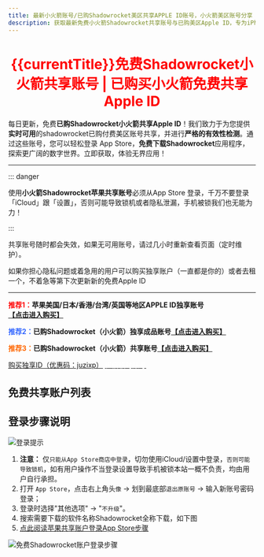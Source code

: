 ```yaml
---
title: 最新小火箭账号/已购Shadowrocket美区共享APPLE ID账号，小火箭美区账号分享
description: 获取最新免费小火箭Shadowrocket共享账号与已购美区Apple ID，专为iPhone/iPad用户提供。免费下载Shadowrocket，探索美区应用与教程，安全高效获取您所需的美区苹果ID分享。
---
```


<script setup>
import { ref, onMounted} from 'vue';
import axios from 'axios';
import { ElMessage } from 'element-plus'
import accountsList from '../components/free-accounts/accountsList.vue'


const getCurrentYearMonth = () => {
  const now = new Date();
  const year = now.getFullYear();
  const month = now.getMonth() + 1;
  return `${year}年${month < 10 ? '' : ''}${month}月`;
};

const currentTitle = ref(getCurrentYearMonth());

// 初始账号数据
const initialAccounts = [
  { account: 'mason9lste@outlook.com', password: 'TDCTRpW4akuU', status: '正常' },
  { account: 'chloedvpowellgl@gmail.com', password: 'Fe6M3ZsnBA', status: '正常' },
  { account: '1045g936c45asg@jetlf.com', password: 'Cs!X2Hvh', status: '正常' },
  { account: 'matthewmcbailey0j@gmail.com', password: 'AHjaPam7wS', status: '正常'},
  { account: 'kenneth.sheehanmas@icloud.com', password: 'AHjaPam7wS', status: '正常'},
];

const accounts = ref([]);
const isLoading = ref(false);

const LAST_UPDATE_TIME_KEY = 'lastAppleIdUpdateTime2';
const STORED_ACCOUNTS_KEY = 'storedAppleIdAccounts2';

// 解析文本格式账号数据
const parseTextAccounts = (text) => {
  const accounts = [];
  const blocks = text.split('\n\n');
  
  blocks.forEach(block => {
    if (!block.trim()) return;
    
    const lines = block.split('\n');
    const account = {};
    
    lines.forEach(line => {
      const [key, value] = line.split(':').map(s => s.trim());
      if (key && value) {
        if (key === '账号状态') account.status = value === '正常' ? '正常' : '异常';
        else if (key === '国家') account.country = value;
        else if (key === '账号') account.account = value;
        else if (key === '密码') account.password = value;
        else if (key === '更新时间') account.updateTime = value.split(' +')[0];
      }
    });
    
    if (account.account && account.password) {
      accounts.push({
        account: account.account,
        password: account.password,
        status: account.status || '正常',
        updateTime: account.updateTime || new Date().toISOString(),
        fromAPI: true
      });
    }
  });
  
  return accounts;
};

// 从代理API获取go-rod账号数据
const fetchRodAccounts = async () => {
  try {
    const urls = [
      'https://di.juzixp.top/go-rod/0.txt',
      'https://di.juzixp.top/go-rod/1.txt',
      'https://di.juzixp.top/go-rod/2.txt'
    ];
    
    const responses = await Promise.all(urls.map(url => axios.get(url)));
    return responses.flatMap(response => 
      parseTextAccounts(response.data)
    );
  } catch (error) {
    console.error('获取go-rod账号失败:', error);
    return [];
  }
};

// 从API获取额外账号数据
const fetchAdditionalAccounts = async () => {
  try {
    const urls = [
      'https://idshare001.me/node/getid.php?getid=1',
      'https://idshare001.me/node/getid.php?getid=2'
    ];
    
    const responses = await Promise.all(urls.map(url => axios.get(url)));
    return responses.flatMap(response => 
      response.data.map(item => ({
        account: item.username,
        password: item.password,
        status: item.status === 1 ? '正常' : '异常',
        updateTime: item.time,
        fromAPI: true
      }))
    );
  } catch (error) {
    console.error('获取额外账号失败:', error);
    return [];
  }
};

// 组件挂载时执行逻辑
onMounted(async () => {
  isLoading.value = true;
  
  // 加载本地账号
  const lastUpdateTime = localStorage.getItem(LAST_UPDATE_TIME_KEY);
  const storedAccounts = localStorage.getItem(STORED_ACCOUNTS_KEY);

  if (lastUpdateTime && storedAccounts) {
    try {
      accounts.value = JSON.parse(storedAccounts);
    } catch (e) {
      console.error('解析存储的账号数据失败:', e);
      accounts.value = initialAccounts;
    }
  } else {
    accounts.value = initialAccounts;
  }

  // 获取API账号数据
  try {
    const [apiAccounts, rodAccounts] = await Promise.all([
      fetchAdditionalAccounts(),
      fetchRodAccounts()
    ]);
    
    // 合并所有API账号到本地账号前面
    const allApiAccounts = [...apiAccounts, ...rodAccounts];
    if (allApiAccounts.length > 0) {
      accounts.value = [...allApiAccounts, ...accounts.value];
    }
  } catch (error) {
    console.error('API账号加载失败:', error);
  } finally {
    isLoading.value = false;
  }
});
</script>



<h1 style="text-align: center;"><span style="color: #ff0000;"><strong>{{currentTitle}}免费Shadowrocket小火箭共享账号 | 已购买小火箭免费共享Apple ID</strong></span></h1>

每日更新，免费**已购Shadowrocket小火箭共享Apple ID**！我们致力于为您提供**实时可用**的shadowrocket已购付费美区账号共享，并进行**严格的有效性检测**。通过这些账号，您可以轻松登录 App Store，**免费下载Shadowrocket**应用程序，探索更广阔的数字世界。立即获取，体验无界应用！

---

::: danger

 使用**小火箭Shadowrocket苹果共享账号**必须从App Store 登录，千万不要登录「iCloud」跟「设置」，否则可能导致锁机或者隐私泄漏，手机被锁我们也无能为力！

:::

共享账号随时都会失效，如果无可用账号，请过几小时重新查看页面（定时维护）。

如果你担心隐私问题或着急用的用户可以购买独享账户（一直都是你的）或者去租一个，不着急等第下次更新新的免费Apple ID

---

<strong><span style="color: #ff0000;">推荐1：</span>苹果美国/日本/香港/台湾/英国等地区APPLE ID独享账号<span class="md-meta-i-c md-link"><a href="https://shop.muooy.com/" target="_blank" rel="noreferrer"><span class="md-plain">【点击进入购买】</span></a></span></strong>

<strong><span style="color: #3366ff;">推荐2：</span>已购Shadowrocket（小火箭）独享成品账号<span class="md-meta-i-c md-link"><a href="https://shop.muooy.com/buy/15" target="_blank" rel="noreferrer"><span class="md-plain">【点击进入购买】</span></a></span></strong>

<strong><span style="color: #ff6600;">推荐3：</span>已购Shadowrocket（小火箭）共享账号<span class="md-meta-i-c md-link md-expand"><a href="https://shop.muooy.com/buy/21" target="_blank" rel="noreferrer"><span class="md-plain">【点击进入购买】</span></a></span></strong>

<el-row :gutter="24">
    <el-col style="text-align: center;" :span="12" :xs="24">
      <a href="https://shop.muooy.com/" target="_blank" rel="noreferrer"><el-button color="#3366ff" :dark="isDark">购买独享ID（优惠码：juzixp）</el-button></a>
    </el-col>
    <el-col style="text-align: center;" :span="12" :xs="24">
      <a href="https://shop.muooy.com/buy/21" target="_blank" rel="noreferrer"><el-button style="color:#FFFFFF;" color="#ff6600" :dark="isDark">租借临时账号</el-button></a>
    </el-col>
</el-row>

## 免费共享账户列表

<accountsList :accounts="accounts" />


## 登录步骤说明
![登录提示](https://img.muooy.com/img/1/2025/06/27/685e58601efd5.webp)

1. **注意：** 仅`只能从App Store商店中登录`，切勿使用iCloud/设置中登录，`否则可能导致锁机`，如有用户操作不当登录设置导致手机被锁本站一概不负责，均由用户自行承担。
2. 打开 `App Store`，点击右上角头`像` → 划到最底部`退出原账号` → 输入新账号密码登录；
3. 登录时选择"其他选项" → "`不升级`"。
4. 搜索需要下载的软件名称Shadowrocket全称下载，如下图
5. [点此阅读苹果共享账户登录App Store步骤](/guide/apple-shared-id-login-app-store.html)

![免费Shadowrocket账户登录步骤](https://img.muooy.com/img/1/2025/06/27/685e600e8fa0f.webp)

<style scoped>
/* 按钮通用样式 */
.copy-button {
  background-color: var(--vp-c-brand-1); /* VitePress 品牌色 */
  color: white;
  border: none;
  padding: 5px 8px; /* 调整内边距让按钮更紧凑 */
  border-radius: 4px;
  cursor: pointer;
  font-size: 0.9em;
  transition: background-color 0.2s ease-in-out;
  white-space: nowrap; /* 防止按钮文本换行 */
}

.copy-button:hover {
  background-color: var(--vp-c-brand-2);
}

.copy-button:active {
  background-color: var(--vp-c-brand-3);
}

/* 提高表格的可读性 */
.account-table {
  width: 100%;
  border-collapse: collapse;
  margin-bottom: 20px;
}

.account-table th,
.account-table td {
  border: 1px solid var(--vp-c-divider);
  padding: 8px;
  text-align: left;
}

.account-table th {
  background-color: var(--vp-c-bg-soft);
  font-weight: 600;
}

.buy-btn{
  text-align: center;
}
</style>